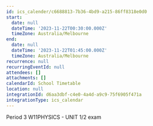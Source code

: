 ```yaml
---
id: ics_calender/c6688813-7b36-4bd9-a215-86ff8318e0d0
start:
  date: null
  dateTime: '2023-11-22T00:30:00.000Z'
  timeZone: Australia/Melbourne
end:
  date: null
  dateTime: '2023-11-22T01:45:00.000Z'
  timeZone: Australia/Melbourne
recurrence: null
recurringEventId: null
attendees: []
attachments: []
calendarId: School Timetable
location: null
integrationId: d6aa3dbf-c4e0-4a4d-a9c9-75f6905f471a
integrationType: ics_calendar
---
```

Period 3
W11PHYSICS - UNIT 1/2 exam
